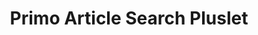 ---
title: Primo Article Search Pluslet
tags: [pluslets]
keywords: pluslets
last_updated: Dec 2, 2016
summary: 
sidebar: sp4_sidebar
permalink: sp4_pluslet_primo_articles.html
folder: sp4
---